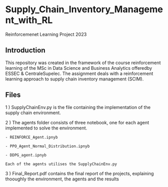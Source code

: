 # Supply_Chain_Inventory_Management_with_RL

Reinforcemenet Learning Project 2023
## Introduction
This repository was created in the framework of the course reinforcement learning of the MSc in Data Science and Business Analytics offeredby ESSEC & CentraleSupelec.
The assignment deals with a reinforcement learning approach to supply chain inventory management (SCIM).

## Files
1 ) SupplyChainEnv.py is the file containing the implementation of the supply chain environment.

2 ) The agents folder consists of three notebook, one for each agent implemented to solve the environment.

    - REINFORCE_Agent.ipnyb
    
    - PPO_Agent_Normal_Distribution.ipnyb
    
    - DDPG_agent.ipnyb

    Each of the agents utilises the SupplyChainEnv.py

3 ) Final_Report.pdf contains the final report of the projects, explaining thooughly the environment, the agents and the results
